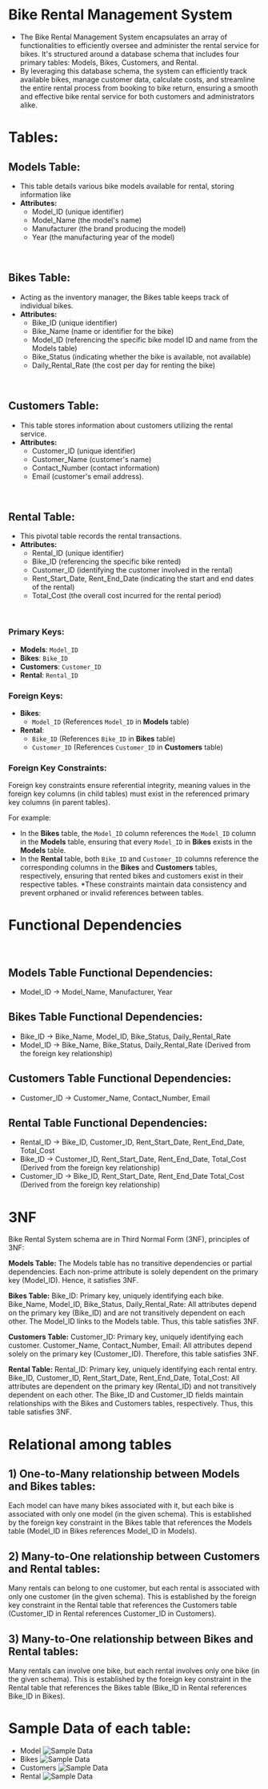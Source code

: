 # Bike Rental Management System
* The Bike Rental Management System encapsulates an array of functionalities to efficiently oversee and administer the rental service for bikes. It's structured around a database schema that includes four primary tables: Models, Bikes, Customers, and Rental.
* By leveraging this database schema, the system can efficiently track available bikes, manage customer data, calculate costs, and streamline the entire rental process from booking to bike return, ensuring a smooth and effective bike rental service for both customers and administrators alike.

# Tables:

## Models Table: 
* This table details various bike models available for rental, storing information like
* **Attributes:** 
    * Model_ID (unique identifier) 
    * Model_Name (the model's name)
    * Manufacturer (the brand producing the model)
    * Year (the manufacturing year of the model)
<br>


## Bikes Table:
* Acting as the inventory manager, the Bikes table keeps track of individual bikes.
* **Attributes:** 
    * Bike_ID (unique identifier)
    * Bike_Name (name or identifier for the bike)
    * Model_ID (referencing the specific bike model ID and name from the Models table)
    * Bike_Status (indicating whether the bike is available, not available)
    * Daily_Rental_Rate (the cost per day for renting the bike)
<br>


## Customers Table:
* This table stores information about customers utilizing the rental service.
* **Attributes:** 
    * Customer_ID (unique identifier)
    * Customer_Name (customer's name)
    * Contact_Number (contact information)
    * Email (customer's email address).
<br>


## Rental Table:
* This pivotal table records the rental transactions.
* **Attributes:** 
    * Rental_ID (unique identifier)
    * Bike_ID (referencing the specific bike rented)
    * Customer_ID (identifying the customer involved in the rental)
    * Rent_Start_Date, Rent_End_Date (indicating the start and end dates of the rental)
    * Total_Cost (the overall cost incurred for the rental period)
<br>


### Primary Keys:
- **Models**: `Model_ID`
- **Bikes**: `Bike_ID`
- **Customers**: `Customer_ID`
- **Rental**: `Rental_ID`

### Foreign Keys:
- **Bikes**:
  - `Model_ID` (References `Model_ID` in **Models** table)
- **Rental**:
  - `Bike_ID` (References `Bike_ID` in **Bikes** table)
  - `Customer_ID` (References `Customer_ID` in **Customers** table)

### Foreign Key Constraints:
Foreign key constraints ensure referential integrity, meaning values in the foreign key columns (in child tables) must exist in the referenced primary key columns (in parent tables).

For example:
- In the **Bikes** table, the `Model_ID` column references the `Model_ID` column in the **Models** table, ensuring that every `Model_ID` in **Bikes** exists in the **Models** table.
- In the **Rental** table, both `Bike_ID` and `Customer_ID` columns reference the corresponding columns in the **Bikes** and **Customers** tables, respectively, ensuring that rented bikes and customers exist in their respective tables.
*These constraints maintain data consistency and prevent orphaned or invalid references between tables.

# Functional Dependencies
<br>

## Models Table Functional Dependencies:
* Model_ID -> Model_Name, Manufacturer, Year
## Bikes Table Functional Dependencies:
* Bike_ID -> Bike_Name, Model_ID, Bike_Status, Daily_Rental_Rate
* Model_ID -> Bike_Name, Bike_Status, Daily_Rental_Rate (Derived from the foreign key relationship)
  <br>
## Customers Table Functional Dependencies:
* Customer_ID -> Customer_Name, Contact_Number, Email
## Rental Table Functional Dependencies:
* Rental_ID -> Bike_ID, Customer_ID, Rent_Start_Date, Rent_End_Date, Total_Cost
* Bike_ID -> Customer_ID, Rent_Start_Date, Rent_End_Date, Total_Cost (Derived from the foreign key relationship)
* Customer_ID -> Bike_ID, Rent_Start_Date, Rent_End_Date Total_Cost (Derived from the foreign key relationship)


# 3NF 
Bike Rental System schema are in Third Normal Form (3NF), principles of 3NF:

**Models Table:**
The Models table has no transitive dependencies or partial dependencies. Each non-prime attribute is solely dependent on the primary key (Model_ID). Hence, it satisfies 3NF.

**Bikes Table:**
Bike_ID: Primary key, uniquely identifying each bike.
Bike_Name, Model_ID, Bike_Status, Daily_Rental_Rate: All attributes depend on the primary key (Bike_ID) and are not transitively dependent on each other. The Model_ID links to the Models table. Thus, this table satisfies 3NF.

**Customers Table:**
Customer_ID: Primary key, uniquely identifying each customer.
Customer_Name, Contact_Number, Email: All attributes depend solely on the primary key (Customer_ID). Therefore, this table satisfies 3NF.

**Rental Table:**
Rental_ID: Primary key, uniquely identifying each rental entry.
Bike_ID, Customer_ID, Rent_Start_Date, Rent_End_Date, Total_Cost: All attributes are dependent on the primary key (Rental_ID) and not transitively dependent on each other. The Bike_ID and Customer_ID fields maintain relationships with the Bikes and Customers tables, respectively. Thus, this table satisfies 3NF.

# Relational among tables
## 1) One-to-Many relationship between Models and Bikes tables:
Each model can have many bikes associated with it, but each bike is associated with only one model (in the given schema).
This is established by the foreign key constraint in the Bikes table that references the Models table (Model_ID in Bikes references Model_ID in Models).

## 2) Many-to-One relationship between Customers and Rental tables:
Many rentals can belong to one customer, but each rental is associated with only one customer (in the given schema).
This is established by the foreign key constraint in the Rental table that references the Customers table (Customer_ID in Rental references Customer_ID in Customers).

## 3) Many-to-One relationship between Bikes and Rental tables:
Many rentals can involve one bike, but each rental involves only one bike (in the given schema).
This is established by the foreign key constraint in the Rental table that references the Bikes table (Bike_ID in Rental references Bike_ID in Bikes).


# Sample Data of each table:
* Model
![Sample Data](https://github.com/laharip10/Bike_Rentals/blob/main/media/models.png)
* Bikes
![Sample Data](https://github.com/laharip10/Bike_Rentals/blob/main/media/Bikes.png)
* Customers
![Sample Data](https://github.com/laharip10/Bike_Rentals/blob/main/media/Customers.png)
* Rental
![Sample Data](https://github.com/laharip10/Bike_Rentals/blob/main/media/rental.png)
